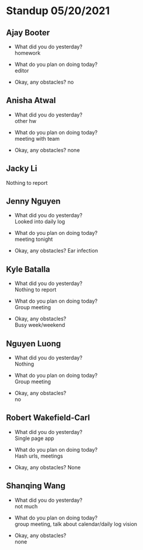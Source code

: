# Standup 05/20/2021

## **Ajay Booter**
- What did you do yesterday?  
homework

- What do you plan on doing today?  
editor

- Okay, any obstacles?
no

## **Anisha Atwal**
- What did you do yesterday?  
other hw

- What do you plan on doing today?  
meeting with team

- Okay, any obstacles?
none

## **Jacky Li**
Nothing to report

## **Jenny Nguyen**
- What did you do yesterday?  
Looked into daily log

- What do you plan on doing today?  
meeting tonight

- Okay, any obstacles?
Ear infection

## **Kyle Batalla**
- What did you do yesterday?  
Nothing to report

- What do you plan on doing today?  
Group meeting

- Okay, any obstacles?  
Busy week/weekend

## **Nguyen Luong**
- What did you do yesterday?  
Nothing

- What do you plan on doing today?  
Group meeting

- Okay, any obstacles?  
no

## **Robert Wakefield-Carl**
- What did you do yesterday?  
Single page app

- What do you plan on doing today?  
Hash urls, meetings

- Okay, any obstacles?
None

## **Shanqing Wang**
- What did you do yesterday?  
not much

- What do you plan on doing today?  
group meeting, talk about calendar/daily log vision

- Okay, any obstacles?  
none


